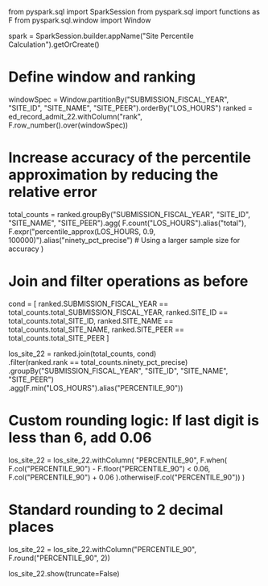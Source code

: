 from pyspark.sql import SparkSession
from pyspark.sql import functions as F
from pyspark.sql.window import Window

spark = SparkSession.builder.appName("Site Percentile Calculation").getOrCreate()

# Define window and ranking
windowSpec = Window.partitionBy("SUBMISSION_FISCAL_YEAR", "SITE_ID", "SITE_NAME", "SITE_PEER").orderBy("LOS_HOURS")
ranked = ed_record_admit_22.withColumn("rank", F.row_number().over(windowSpec))

# Increase accuracy of the percentile approximation by reducing the relative error
total_counts = ranked.groupBy("SUBMISSION_FISCAL_YEAR", "SITE_ID", "SITE_NAME", "SITE_PEER").agg(
    F.count("LOS_HOURS").alias("total"),
    F.expr("percentile_approx(LOS_HOURS, 0.9, 100000)").alias("ninety_pct_precise")  # Using a larger sample size for accuracy
)

# Join and filter operations as before
cond = [
    ranked.SUBMISSION_FISCAL_YEAR == total_counts.total_SUBMISSION_FISCAL_YEAR,
    ranked.SITE_ID == total_counts.total_SITE_ID,
    ranked.SITE_NAME == total_counts.total_SITE_NAME,
    ranked.SITE_PEER == total_counts.total_SITE_PEER
]

los_site_22 = ranked.join(total_counts, cond)\
    .filter(ranked.rank == total_counts.ninety_pct_precise)\
    .groupBy("SUBMISSION_FISCAL_YEAR", "SITE_ID", "SITE_NAME", "SITE_PEER")\
    .agg(F.min("LOS_HOURS").alias("PERCENTILE_90"))

# Custom rounding logic: If last digit is less than 6, add 0.06
los_site_22 = los_site_22.withColumn(
    "PERCENTILE_90", 
    F.when(
        F.col("PERCENTILE_90") - F.floor("PERCENTILE_90") < 0.06, 
        F.col("PERCENTILE_90") + 0.06
    ).otherwise(F.col("PERCENTILE_90"))
)

# Standard rounding to 2 decimal places
los_site_22 = los_site_22.withColumn("PERCENTILE_90", F.round("PERCENTILE_90", 2))

los_site_22.show(truncate=False)
